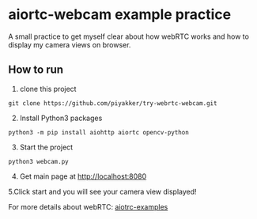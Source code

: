 # aiortc-webcam example practice

A small practice to get myself clear about how webRTC works and how to display my camera views on browser.

## How to run

1. clone this project
```
git clone https://github.com/piyakker/try-webrtc-webcam.git
```

2. Install Python3 packages
```
python3 -m pip install aiohttp aiortc opencv-python
```

3. Start the project
```
python3 webcam.py
```

4. Get main page at [http://localhost:8080](http://localhost:8080)

5.Click start and you will see your camera view displayed!

For more details about webRTC: [aiotrc-examples](https://github.com/aiortc/aiortc/tree/2362e6d1f0c730a0f8c387bbea76546775ad2fe8/examples)